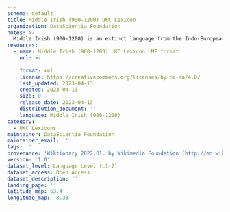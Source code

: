 ```yaml
---
schema: default
title: Middle Irish (900-1200) UKC Lexicon
organization: DataScientia Foundation
notes: >-
  Middle Irish (900-1200) is an extinct language from the Indo-European family that used to be spoken in Eurasia. The UKC Lexicon of Middle Irish (900-1200) is represented as a lexico-semantic network. It consists of words, word senses, synsets, as well as sense-level and synset-level relationships
resources:
  - name: Middle Irish (900-1200) UKC Lexicon LMF format
    url: >-
      
    format: xml
    license: https://creativecommons.org/licenses/by-nc-sa/4.0/
    last_updated: 2023-04-13
    created: 2023-04-13
    size: 0
    release_date: 2023-04-13
    distribution_document: ''
    language: Middle Irish (900-1200)
category:
  - UKC Lexicons
maintainer: DataScientia Foundation
maintainer_email: ''
tags: ''
provenance: 'Wiktionary 2022.01. by Wikimedia Foundation (http://en.wiktionary.org); CogNet 2.1 by Khuyagbaatar Batsuren, National University of Mongolia (http://cognet.ukc.disi.unitn.it); Princeton WordNet 2.1 by Princeton University (https://wordnet.princeton.edu)'
version: '1.0'
dataset_level: Language Level (L1-2)
dataset_access: Open Access
dataset_description: ''
landing_page: ''
latitude_map: 53.4
longitude_map: -8.33
---
```

